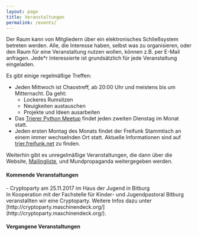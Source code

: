 ```yaml
---
layout: page
title: Veranstaltungen
permalink: /events/
---
```


Der Raum kann von Mitgliedern über ein elektronisches Schließsystem 
betreten werden.
Alle, die Interesse haben, selbst was zu organisieren, oder den Raum für eine Veranstaltung nutzen wollen, können z.B. per E-Mail anfragen.
Jede*r Interessierte ist grundsätzlich für jede Veranstaltung eingeladen.

Es gibt einige regelmäßige Treffen:

  - Jeden Mittwoch ist Chaostreff, ab 20:00 Uhr und meistens bis um Mitternacht. Da geht:
    - Lockeres Rumsitzen
    - Neuigkeiten austauschen
    - Projekte und Ideen ausarbeiten
  - Das [Trierer Python Meetup](http://www.meetup.com/de-DE/PythonTrier/) findet jeden zweiten Dienstag im Monat statt.
  - Jeden ersten Montag des Monats findet der Freifunk Stammtisch an einem immer wechselnden Ort statt. Aktuelle Informationen sind auf [trier.freifunk.net](https://trier.freifunk.net/) zu finden.

Weiterhin gibt es unregelmäßige Veranstaltungen, die dann über die Website, [Mailingliste](https://mailings.brandin.de/listinfo/public), und Mundpropaganda weitergegeben werden.





#### Kommende Veranstaltungen

<p class="upcoming-events"></p>
- Cryptoparty am 25.11.2017 im Haus der Jugend in Bitburg<br>
In Kooperation mit der Fachstelle für Kinder- und Jugendpastoral Bitburg veranstallten wir eine Cryptoparty. Weitere Infos dazu unter [http://cryptoparty.maschinendeck.org/](http://cryptoparty.maschinendeck.org/).

#### Vergangene Veranstaltungen

<p class="previous-events"></p>



<script src="https://cdn.jsdelivr.net/momentjs/2.10.6/moment-with-locales.min.js"></script>
<script src="https://code.jquery.com/jquery-2.2.4.js"></script>
<script src="/js/events.js"></script>
